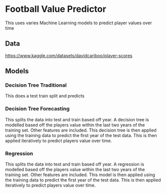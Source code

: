 # Football Value Predictor

This uses varies Machine Learning models to predict player values over time  

## Data

https://www.kaggle.com/datasets/davidcariboo/player-scores



## Models

### Decision Tree Traditional 
This does a test train split and predicts 

### Decision Tree Forecasting

This splits the data into test and train based off year.
A decision tree is modelled based off the players value within the last two years of the training set.
Other features are included.
This decision tree is then applied using the training data to predict the first year of the test data.
This is then applied iteratively to predict players value over time.



### Regression

This splits the data into test and train based off year.
A regression is modelled based off the players value within the last two years of the training set.
Other features are included.
This model is then applied using the training data to predict the first year of the test data.
This is then applied iteratively to predict players value over time.